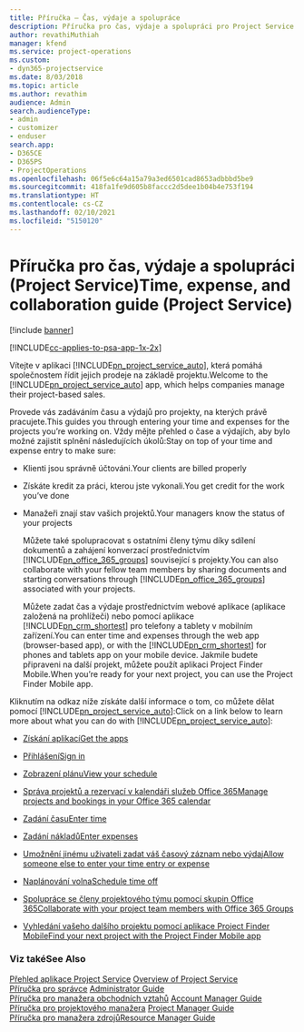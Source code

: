 ```yaml
---
title: Příručka – Čas, výdaje a spolupráce
description: Příručka pro čas, výdaje a spolupráci pro Project Service
author: revathiMuthiah
manager: kfend
ms.service: project-operations
ms.custom:
- dyn365-projectservice
ms.date: 8/03/2018
ms.topic: article
ms.author: revathim
audience: Admin
search.audienceType:
- admin
- customizer
- enduser
search.app:
- D365CE
- D365PS
- ProjectOperations
ms.openlocfilehash: 06f5e6c64a15a79a3ed6501cad8653adbbbd5be9
ms.sourcegitcommit: 418fa1fe9d605b8faccc2d5dee1b04b4e753f194
ms.translationtype: HT
ms.contentlocale: cs-CZ
ms.lasthandoff: 02/10/2021
ms.locfileid: "5150120"
---
```

# <a name="time-expense-and-collaboration-guide-project-service"></a><span data-ttu-id="609d3-103">Příručka pro čas, výdaje a spolupráci (Project Service)</span><span class="sxs-lookup"><span data-stu-id="609d3-103">Time, expense, and collaboration guide (Project Service)</span></span>

[!include [banner](../includes/psa-now-project-operations.md)]

[!INCLUDE[cc-applies-to-psa-app-1x-2x](../includes/cc-applies-to-psa-app-1x-2x.md)]

<span data-ttu-id="609d3-104">Vítejte v aplikaci [!INCLUDE[pn_project_service_auto](../includes/pn-project-service-auto.md)], která pomáhá společnostem řídit jejich prodeje na základě projektu.</span><span class="sxs-lookup"><span data-stu-id="609d3-104">Welcome to the [!INCLUDE[pn_project_service_auto](../includes/pn-project-service-auto.md)] app, which helps companies manage their project-based sales.</span></span> 
  
 <span data-ttu-id="609d3-105">Provede vás zadáváním času a výdajů pro projekty, na kterých právě pracujete.</span><span class="sxs-lookup"><span data-stu-id="609d3-105">This guides you through entering your time and expenses for the projects you’re working on.</span></span> <span data-ttu-id="609d3-106">Vždy mějte přehled o čase a výdajích, aby bylo možné zajistit splnění následujících úkolů:</span><span class="sxs-lookup"><span data-stu-id="609d3-106">Stay on top of your time and expense entry to make sure:</span></span>  
  
- <span data-ttu-id="609d3-107">Klienti jsou správně účtováni.</span><span class="sxs-lookup"><span data-stu-id="609d3-107">Your clients are billed properly</span></span>  
  
- <span data-ttu-id="609d3-108">Získáte kredit za práci, kterou jste vykonali.</span><span class="sxs-lookup"><span data-stu-id="609d3-108">You get credit for the work you’ve done</span></span>  
  
- <span data-ttu-id="609d3-109">Manažeři znají stav vašich projektů.</span><span class="sxs-lookup"><span data-stu-id="609d3-109">Your managers know the status of your projects</span></span>  
  
  <span data-ttu-id="609d3-110">Můžete také spolupracovat s ostatními členy týmu díky sdílení dokumentů a zahájení konverzací prostřednictvím [!INCLUDE[pn_office_365_groups](../includes/pn-office-365-groups.md)] související s projekty.</span><span class="sxs-lookup"><span data-stu-id="609d3-110">You can also collaborate with your fellow team members by sharing documents and starting conversations through [!INCLUDE[pn_office_365_groups](../includes/pn-office-365-groups.md)] associated with your projects.</span></span>  
  
  <span data-ttu-id="609d3-111">Můžete zadat čas a výdaje prostřednictvím webové aplikace (aplikace založená na prohlížeči) nebo pomocí aplikace [!INCLUDE[pn_crm_shortest](../includes/pn-crm-shortest.md)] pro telefony a tablety v mobilním zařízení.</span><span class="sxs-lookup"><span data-stu-id="609d3-111">You can enter time and expenses through the web app (browser-based app), or with the [!INCLUDE[pn_crm_shortest](../includes/pn-crm-shortest.md)] for phones and tablets app on your mobile device.</span></span> <span data-ttu-id="609d3-112">Jakmile budete připraveni na další projekt, můžete použít aplikaci Project Finder Mobile.</span><span class="sxs-lookup"><span data-stu-id="609d3-112">When you’re ready for your next project, you can use the Project Finder Mobile app.</span></span>  
  
<span data-ttu-id="609d3-113">Kliknutím na odkaz níže získáte další informace o tom, co můžete dělat pomocí [!INCLUDE[pn_project_service_auto](../includes/pn-project-service-auto.md)]:</span><span class="sxs-lookup"><span data-stu-id="609d3-113">Click on a link below to learn more about what you can do with [!INCLUDE[pn_project_service_auto](../includes/pn-project-service-auto.md)]:</span></span>  
  
-   [<span data-ttu-id="609d3-114">Získání aplikací</span><span class="sxs-lookup"><span data-stu-id="609d3-114">Get the apps</span></span>](../psa/get-apps.md)  
  
-   [<span data-ttu-id="609d3-115">Přihlášení</span><span class="sxs-lookup"><span data-stu-id="609d3-115">Sign in</span></span>](../psa/sign-in.md)  
  
-   [<span data-ttu-id="609d3-116">Zobrazení plánu</span><span class="sxs-lookup"><span data-stu-id="609d3-116">View your schedule</span></span>](../psa/view-schedule.md)  
  
-   [<span data-ttu-id="609d3-117">Správa projektů a rezervací v kalendáři služeb Office 365</span><span class="sxs-lookup"><span data-stu-id="609d3-117">Manage projects and bookings in your Office 365 calendar</span></span>](../psa/manage-project-bookings-office-365-calendar.md)  
  
-   [<span data-ttu-id="609d3-118">Zadání času</span><span class="sxs-lookup"><span data-stu-id="609d3-118">Enter time</span></span>](../psa/enter-time.md)  
  
-   [<span data-ttu-id="609d3-119">Zadání nákladů</span><span class="sxs-lookup"><span data-stu-id="609d3-119">Enter expenses</span></span>](../psa/enter-expenses.md)  
  
-   [<span data-ttu-id="609d3-120">Umožnění jinému uživateli zadat váš časový záznam nebo výdaj</span><span class="sxs-lookup"><span data-stu-id="609d3-120">Allow someone else to enter your time entry or expense</span></span>](../psa/allow-someone-else-enter-time-entry-expense.md)  
  
-   [<span data-ttu-id="609d3-121">Naplánování volna</span><span class="sxs-lookup"><span data-stu-id="609d3-121">Schedule time off</span></span>](../psa/schedule-time-off.md)  
  
-   [<span data-ttu-id="609d3-122">Spolupráce se členy projektového týmu pomocí skupin Office 365</span><span class="sxs-lookup"><span data-stu-id="609d3-122">Collaborate with your project team members with Office 365 Groups</span></span>](../psa/collaborate-project-team-members-office-365-groups.md)  
  
-   [<span data-ttu-id="609d3-123">Vyhledání vašeho dalšího projektu pomocí aplikace Project Finder Mobile</span><span class="sxs-lookup"><span data-stu-id="609d3-123">Find your next project with the Project Finder Mobile app</span></span>](../psa/find-next-project-finder-mobile-app.md)  
  
### <a name="see-also"></a><span data-ttu-id="609d3-124">Viz také</span><span class="sxs-lookup"><span data-stu-id="609d3-124">See Also</span></span>  
 <span data-ttu-id="609d3-125">[Přehled aplikace Project Service](../psa/overview.md) </span><span class="sxs-lookup"><span data-stu-id="609d3-125">[Overview of Project Service](../psa/overview.md) </span></span>  
 <span data-ttu-id="609d3-126">[Příručka pro správce](../psa/admin-guide.md) </span><span class="sxs-lookup"><span data-stu-id="609d3-126">[Administrator Guide](../psa/admin-guide.md) </span></span>  
 <span data-ttu-id="609d3-127">[Příručka pro manažera obchodních vztahů](../psa/account-manager-guide.md) </span><span class="sxs-lookup"><span data-stu-id="609d3-127">[Account Manager Guide](../psa/account-manager-guide.md) </span></span>  
 <span data-ttu-id="609d3-128">[Příručka pro projektového manažera](../psa/project-manager-guide.md) </span><span class="sxs-lookup"><span data-stu-id="609d3-128">[Project Manager Guide](../psa/project-manager-guide.md) </span></span>  
 [<span data-ttu-id="609d3-129">Příručka pro manažera zdrojů</span><span class="sxs-lookup"><span data-stu-id="609d3-129">Resource Manager Guide</span></span>](../psa/resource-manager-guide.md)   
